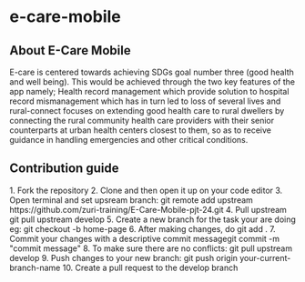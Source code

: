 # e-care-mobile


<h2><bold>About E-Care Mobile</bold></h2>

E-care is centered towards achieving SDGs goal number three (good health and well being). This would be achieved through the two key features of the app namely; Health record management  which provide solution to hospital record mismanagement which has in turn led to loss of several lives and rural-connect    focuses on extending good health care to rural dwellers by connecting the rural community health care providers with their senior counterparts at urban health centers closest to them, so as to receive guidance in handling emergencies and other critical conditions.


<h2><bold>Contribution guide</bold></h2>
1. Fork the repository
2. Clone and then open it up on your code editor
3. Open terminal and set upsream branch: git remote add upstream https://github.com/zuri-training/E-Care-Mobile-pjt-24.git
4. Pull upstream git pull upstream develop
5. Create a new branch for the task your are doing eg: git checkout -b home-page
6. After making changes, do git add .
7. Commit your changes with a descriptive commit messagegit commit -m "commit message"
8. To make sure there are no conflicts: git pull upstream develop
9. Push changes to your new branch: git push origin your-current-branch-name
10. Create a pull request to the develop branch

